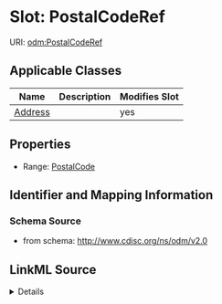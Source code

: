 # Slot: PostalCodeRef

URI: [odm:PostalCodeRef](http://www.cdisc.org/ns/odm/v2.0/PostalCodeRef)



<!-- no inheritance hierarchy -->




## Applicable Classes

| Name | Description | Modifies Slot |
| --- | --- | --- |
[Address](Address.md) |  |  yes  |







## Properties

* Range: [PostalCode](PostalCode.md)





## Identifier and Mapping Information







### Schema Source


* from schema: http://www.cdisc.org/ns/odm/v2.0




## LinkML Source

<details>
```yaml
name: PostalCodeRef
from_schema: http://www.cdisc.org/ns/odm/v2.0
rank: 1000
alias: PostalCodeRef
domain_of:
- Address
range: PostalCode

```
</details>